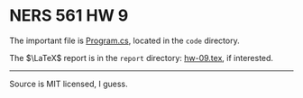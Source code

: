 # NERS 561 HW 9

The important file is [Program.cs](./code/Program.cs), 
located in the `code` directory.

The $\LaTeX$ report is in the `report` directory: 
[hw-09.tex](./report/hw-09.tex), if interested.

---

Source is MIT licensed, I guess.
